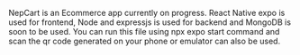 NepCart is an Ecommerce app currently on progress. React Native expo is used for frontend, Node and expressjs is used for backend and MongoDB is soon to be used. 
You can run this file using npx expo start command and scan the qr code generated on your phone or emulator can also be used.
